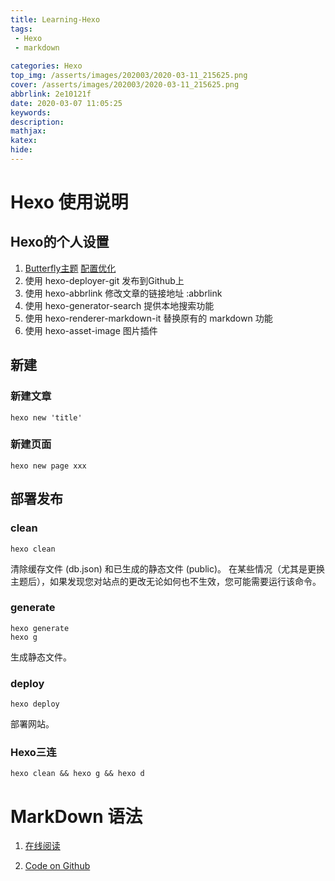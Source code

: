 ```yaml
---
title: Learning-Hexo
tags: 
 - Hexo
 - markdown
 
categories: Hexo
top_img: /asserts/images/202003/2020-03-11_215625.png
cover: /asserts/images/202003/2020-03-11_215625.png
abbrlink: 2e10121f
date: 2020-03-07 11:05:25
keywords:
description:
mathjax:
katex:
hide: 
---
```



# Hexo 使用说明 

## Hexo的个人设置

1. [Butterfly主题](https://jerryc.me/posts/21cfbf15/) [配置优化](https://www.lucfzy.com/2020/02/butterfly-theme/)
1. 使用 hexo-deployer-git 发布到Github上
1. 使用 hexo-abbrlink 修改文章的链接地址 :abbrlink
1. 使用 hexo-generator-search 提供本地搜索功能
1. 使用 hexo-renderer-markdown-it 替换原有的 markdown 功能
1. 使用 hexo-asset-image 图片插件



## 新建
### 新建文章 
```
hexo new 'title'
```
### 新建页面
```
hexo new page xxx
```

## 部署发布
### clean
```
hexo clean
```
清除缓存文件 (db.json) 和已生成的静态文件 (public)。
在某些情况（尤其是更换主题后），如果发现您对站点的更改无论如何也不生效，您可能需要运行该命令。

### generate
```batch
hexo generate
hexo g
```
生成静态文件。

### deploy
```
hexo deploy
```
部署网站。

### Hexo三连
```batch
hexo clean && hexo g && hexo d
```

# MarkDown 语法

1. [在线阅读](http://xianbai.me/learn-md/)

2. [Code on Github](https://github.com/LearnShare/Learning-Markdown/tree/v2)




